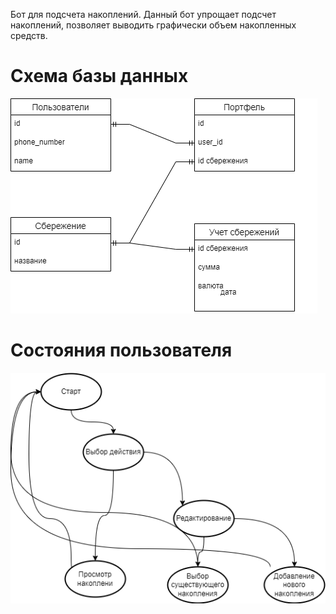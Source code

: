Бот для подсчета накоплений.
Данный бот упрощает подсчет накоплений, позволяет выводить графически объем накопленных средств.

# Схема базы данных
![alt-текст](schem/db_schem.png)

# Состояния пользователя
![alt-текст](schem/state.png)